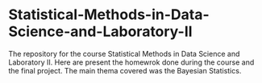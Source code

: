 # Statistical-Methods-in-Data-Science-and-Laboratory-II
The repository for the course Statistical Methods in Data Science and Laboratory II. Here are present the homewrok done during the course and the final project. The main thema covered was the Bayesian Statistics.
